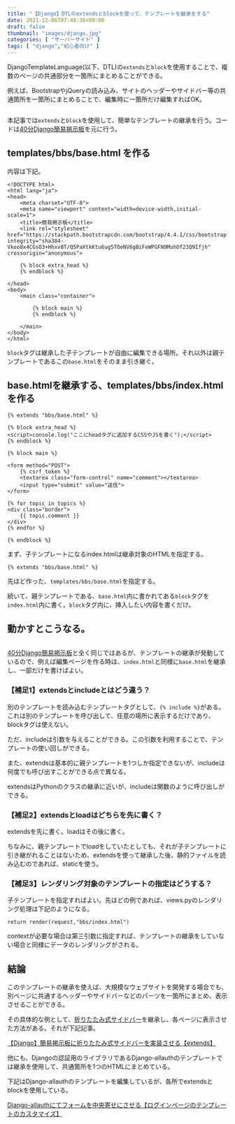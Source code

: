 ```yaml
---
title: "【Django】DTLのextendsとblockを使って、テンプレートを継承をする"
date: 2021-12-06T07:48:38+09:00
draft: false
thumbnail: "images/django.jpg"
categories: [ "サーバーサイド" ]
tags: [ "django","初心者向け" ]
---
```



DjangoTemplateLanguage(以下、DTL)の`extends`と`block`を使用することで、複数のページの共通部分を一箇所にまとめることができる。

例えば、BootstrapやjQueryの読み込み、サイトのヘッダーやサイドバー等の共通箇所を一箇所にまとめることで、編集時に一箇所だけ編集すればOK。

<div class="img-center"><img src="/images/Screenshot from 2021-12-06 11-00-09.png" alt=""></div>

本記事では`extends`と`block`を使用して、簡単なテンプレートの継承を行う。コードは[40分Django簡易掲示板](/post/startup-django/)を元に行う。

## templates/bbs/base.html を作る

内容は下記。


    <!DOCTYPE html>
    <html lang="ja">
    <head>
    	<meta charset="UTF-8">
        <meta name="viewport" content="width=device-width,initial-scale=1">
    	<title>簡易掲示板</title>
        <link rel="stylesheet" href="https://stackpath.bootstrapcdn.com/bootstrap/4.4.1/css/bootstrap.min.css" integrity="sha384-Vkoo8x4CGsO3+Hhxv8T/Q5PaXtkKtu6ug5TOeNV6gBiFeWPGFN9MuhOf23Q9Ifjh" crossorigin="anonymous">
    
        {% block extra_head %}
        {% endblock %}
    
    </head>
    <body>
        <main class="container">

            {% block main %}
            {% endblock %}

        </main>
    </body>
    </html>

`block`タグは継承した子テンプレートが自由に編集できる場所。それ以外は親テンプレートであるこの`base.html`をそのまま引き継ぐ。


## base.htmlを継承する、templates/bbs/index.html を作る

    {% extends "bbs/base.html" %}
    
    {% block extra_head %}
    <script>console.log("ここにheadタグに追加するCSSやJSを書く");</script>
    {% endblock %}
    
    {% block main %}
    
    <form method="POST">
        {% csrf_token %}
        <textarea class="form-control" name="comment"></textarea>
        <input type="submit" value="送信">
    </form>
    
    {% for topic in topics %}
    <div class="border">
        {{ topic.comment }}
    </div>
    {% endfor %}
    
    {% endblock %}


まず、子テンプレートになるindex.htmlは継承対象のHTMLを指定する。

    {% extends "bbs/base.html" %}

先ほど作った、`templates/bbs/base.html`を指定する。

続いて、親テンプレートである、`base.html`内に書かれてある`block`タグを`index.html`内に書く。`block`タグ内に、挿入したい内容を書くだけ。

## 動かすとこうなる。

<div class="img-center"><img src="/images/Screenshot from 2021-12-06 11-27-49.png" alt=""></div>

[40分Django簡易掲示板](/post/startup-django/)と全く同じではあるが、テンプレートの継承が発動しているので、例えば編集ページを作る時は、`index.html`と同様に`base.html`を継承し、一部だけを書けばよい。


### 【補足1】extendsとincludeとはどう違う？

別のテンプレートを読み込むテンプレートタグとして、`{% include %}`がある。これは別のテンプレートを呼び出して、任意の場所に表示するだけであり、blockタグは使えない。

ただ、includeは引数を与えることができる。この引数を利用することで、テンプレートの使い回しができる。

また、extendsは基本的に親テンプレートを1つしか指定できないが、includeは何度でも呼び出すことができる点で異なる。

extendsはPythonのクラスの継承に近いが、includeは関数のように呼び出しができる。

### 【補足2】extendsとloadはどちらを先に書く？

extendsを先に書く。loadはその後に書く。

ちなみに、親テンプレートでloadをしていたとしても、それが子テンプレートに引き継がれることはないため、extendsを使って継承した後、静的ファイルを読み込むのであれば、staticを使う。

### 【補足3】レンダリング対象のテンプレートの指定はどうする？

子テンプレートを指定すればよい。先ほどの例であれば、views.pyのレンダリング処理は下記のようになる。

    return render(request,"bbs/index.html")

contextが必要な場合は第三引数に指定すれば、テンプレートの継承をしていない場合と同様にデータのレンダリングがされる。

## 結論

このテンプレートの継承を使えば、大規模なウェブサイトを開発する場合でも、別ページに共通するヘッダーやサイドバーなどのパーツを一箇所にまとめ、表示させることができる。

その具体的な例として、[折りたたみ式サイドバー](/post/css3-sidebar/)を継承し、各ページに表示させた方法がある。それが下記記事。

[【Django】簡易掲示板に折りたたみ式サイドバーを実装させる【extends】](/post/django-templates-extends/)


他にも、Djangoの認証用のライブラリであるDjango-allauthのテンプレートでは継承を使用して、共通箇所を1つのHTMLにまとめている。

下記はDjango-allauthのテンプレートを編集しているが、各所でextendsとblockを使用している。

[Django-allauthにてフォームを中央寄せにさせる【ログインページのテンプレートのカスタマイズ】](/post/django-allauth-center-loginpage/)



